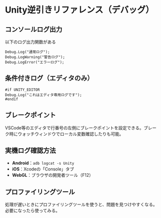 # Unity逆引きリファレンス（デバッグ）

## コンソールログ出力

以下のログ出力関数がある

```
Debug.Log("通常ログ");
Debug.LogWarning("警告ログ");
Debug.LogError("エラーログ");
```

## 条件付きログ（エディタのみ）

```
#if UNITY_EDITOR
Debug.Log("これはエディタ専用ログです");
#endif
```

## ブレークポイント

VSCode等のエディタで行番号の左側にブレークポイントを設定できる。ブレーク時にウォッチウィンドウでローカル変数確認したりも可能。

## 実機ログ確認方法

- **Android**：`adb logcat -s Unity`
- **iOS**：Xcodeの「Console」タブ
- **WebGL**：ブラウザの開発者ツール（F12）

## プロファイリングツール

処理が遅いときにプロファイリングツールを使うと、問題を見つけやすくなる。必要になったら使ってみる。